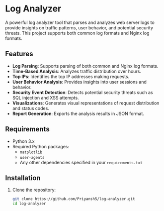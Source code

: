 # Log Analyzer

A powerful log analyzer tool that parses and analyzes web server logs to provide insights on traffic patterns, user behavior, and potential security threats. This project supports both common log formats and Nginx log formats.

## Features

- **Log Parsing**: Supports parsing of both common and Nginx log formats.
- **Time-Based Analysis**: Analyzes traffic distribution over hours.
- **Top IPs**: Identifies the top IP addresses making requests.
- **User Behavior Analysis**: Provides insights into user sessions and behavior.
- **Security Event Detection**: Detects potential security threats such as SQL injection and XSS attempts.
- **Visualizations**: Generates visual representations of request distribution and status codes.
- **Report Generation**: Exports the analysis results in JSON format.

## Requirements

- Python 3.x
- Required Python packages:
  - `matplotlib`
  - `user-agents`
  - Any other dependencies specified in your `requirements.txt`

## Installation

1. Clone the repository:

   ```bash
   git clone https://github.com/Priyansh5/log-analyzer.git
   cd log-analyzer
